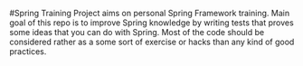 #Spring Training
Project aims on personal Spring Framework training. 
Main goal of this repo is to improve Spring knowledge by writing tests that proves some ideas that you can do with Spring. 
Most of the code should be considered rather as a some sort of exercise or hacks than any kind of good practices. 